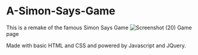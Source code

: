# A-Simon-Says-Game

This is a remake of the famous Simon Says Game
![Screenshot (20)](https://user-images.githubusercontent.com/82265591/203963984-7d0ffa95-336a-4c4a-97bd-15b995f1e1f2.png)
Game page

Made with basic HTML and CSS and powered by Javascript and JQuery.
